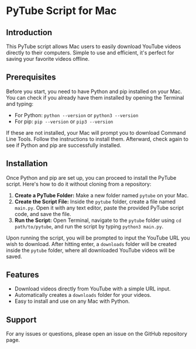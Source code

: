 # PyTube Script for Mac

## Introduction
This PyTube script allows Mac users to easily download YouTube videos directly to their computers. Simple to use and efficient, it's perfect for saving your favorite videos offline.

## Prerequisites
Before you start, you need to have Python and pip installed on your Mac. You can check if you already have them installed by opening the Terminal and typing:

- For Python: `python --version` or `python3 --version`
- For pip: `pip --version` or `pip3 --version`

If these are not installed, your Mac will prompt you to download Command Line Tools. Follow the instructions to install them. Afterward, check again to see if Python and pip are successfully installed.

## Installation
Once Python and pip are set up, you can proceed to install the PyTube script. Here's how to do it without cloning from a repository:

1. **Create a PyTube Folder:** Make a new folder named `pytube` on your Mac.
2. **Create the Script File:** Inside the `pytube` folder, create a file named `main.py`. Open it with any text editor, paste the provided PyTube script code, and save the file.
3. **Run the Script:** Open Terminal, navigate to the `pytube` folder using `cd path/to/pytube`, and run the script by typing `python3 main.py`.

Upon running the script, you will be prompted to input the YouTube URL you wish to download. After hitting enter, a `downloads` folder will be created inside the `pytube` folder, where all downloaded YouTube videos will be saved.

## Features
- Download videos directly from YouTube with a simple URL input.
- Automatically creates a `downloads` folder for your videos.
- Easy to install and use on any Mac with Python.

## Support
For any issues or questions, please open an issue on the GitHub repository page.